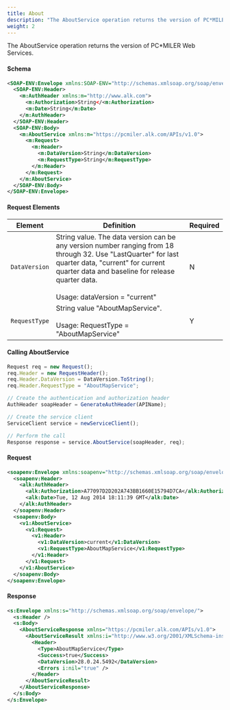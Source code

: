 ```yaml
---
title: About
description: "The AboutService operation returns the version of PC*MILER Web Services"
weight: 2
---
```


The AboutService operation returns the version of PC\*MILER Web Services.

#### Schema

```xml
<SOAP-ENV:Envelope xmlns:SOAP-ENV="http://schemas.xmlsoap.org/soap/envelope/" xmlns:SOAP-ENC="http://schemas.xmlsoap.org/soap/encoding/" xmlns:xsi="http://www.w3.org/2001/XMLSchema-instance" xmlns:xsd="http://www.w3.org/2001/XMLSchema">
  <SOAP-ENV:Header>
    <m:AuthHeader xmlns:m="http://www.alk.com">
      <m:Authorization>String</<m:Authorization>
      <m:Date>String</m:Date>
    </m:AuthHeader>
  </SOAP-ENV:Header>
  <SOAP-ENV:Body>
    <m:AboutService xmlns:m="https://pcmiler.alk.com/APIs/v1.0">
      <m:Request>
        <m:Header>
          <m:DataVersion>String</m:DataVersion>
          <m:RequestType>String</m:RequestType>
        </m:Header>
      </m:Request>
    </m:AboutService>
  </SOAP-ENV:Body>
</SOAP-ENV:Envelope>
```

#### Request Elements

<style>
main td:first-child {min-width:99px}
</style>

| Element       | Definition                                                                                                                                                                                                                                    | Required |
| ------------- | --------------------------------------------------------------------------------------------------------------------------------------------------------------------------------------------------------------------------------------------- | -------- |
| `DataVersion` | String value. The data version can be any version number ranging from 18 through 32. Use "LastQuarter" for last quarter data, "current" for current quarter data and baseline for release quarter data.<br><br>Usage: dataVersion = "current" | N        |
| `RequestType` | String value "AboutMapService".<br><br>Usage: RequestType = "AboutMapService"                                                                                                                                                                 | Y        |

#### Calling AboutService

```js
Request req = new Request();
req.Header = new RequestHeader();
req.Header.DataVersion = DataVersion.ToString();
req.Header.RequestType = "AboutMapService";

// Create the authentication and authorization header
AuthHeader soapHeader = GenerateAuthHeader(APIName);

// Create the service client
ServiceClient service = newServiceClient();

// Perform the call
Response response = service.AboutService(soapHeader, req);
```

#### Request

```xml
<soapenv:Envelope xmlns:soapenv="http://schemas.xmlsoap.org/soap/envelope/" xmlns:alk="http://www.alk.com" xmlns:v1="https://pcmiler.alk.com/APIs/v1.0">
  <soapenv:Header>
    <alk:AuthHeader>
      <alk:Authorization>A77097D2D202A743BB1660E15794D7CA</alk:Authorization>
      <alk:Date>Tue, 12 Aug 2014 18:11:39 GMT</alk:Date>
    </alk:AuthHeader>
  </soapenv:Header>
  <soapenv:Body>
    <v1:AboutService>
      <v1:Request>
        <v1:Header>
          <v1:DataVersion>current</v1:DataVersion>
          <v1:RequestType>AboutMapService</v1:RequestType>
        </v1:Header>
      </v1:Request>
    </v1:AboutService>
  </soapenv:Body>
</soapenv:Envelope>
```

#### Response

```xml
<s:Envelope xmlns:s="http://schemas.xmlsoap.org/soap/envelope/">
  <s:Header />
  <s:Body>
    <AboutServiceResponse xmlns="https://pcmiler.alk.com/APIs/v1.0">
      <AboutServiceResult xmlns:i="http://www.w3.org/2001/XMLSchema-instance">
        <Header>
          <Type>AboutMapService</Type>
          <Success>true</Success>
          <DataVersion>28.0.24.5492</DataVersion>
          <Errors i:nil="true" />
        </Header>
      </AboutServiceResult>
    </AboutServiceResponse>
  </s:Body>
</s:Envelope>
```
